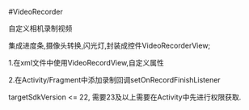 #VideoRecorder

自定义相机录制视频

集成进度条,摄像头转换,闪光灯,封装成控件VideoRecorderView;

1.在xml文件中使用VideoRecordView,自定义属性

2.在Activity/Fragment中添加录制回调setOnRecordFinishListener

targetSdkVersion <= 22, 需要23及以上需要在Activity中先进行权限获取.